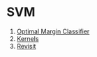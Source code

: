 # SVM
1. [Optimal Margin Classifier](./Optimal%20Margin%20Classifier/index.md)
2. [Kernels](./Kernels/index.md)
3. [Revisit](./Revisit/index.md)
